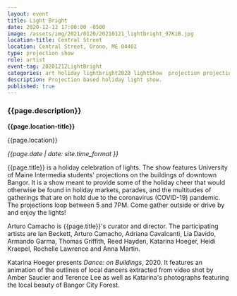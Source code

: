 ```yaml
---
layout: event
title: Light Bright
date: 2020-12-12 17:00:00 -0500
image: /assets/img/2021/0120/20210121_lightbright_97KiB.jpg
location-title: Central Street
location: Central Street, Orono, ME 04401
type: projection show
role: artist
event-tag: 20201212LightBright
categories: art holiday lightbright2020 lightShow  projection projectionMapping swing 
description: Projection based holiday light show.
published: true
---
```

### {{page.description}}

**{{page.location-title}}**

{{page.location}}

*{{page.date | date: site.time_format }}*

{{page.title}} is a holiday celebration of lights.
The show features University of Maine Intermedia students' projections on the buildings of downtown Bangor.
It is a show meant to provide some of the holiday cheer that would otherwise be found in holiday markets, parades, and the multitudes of gatherings that are on hold due to the coronavirus (COVID-19) pandemic.
The projections loop between 5 and 7PM.
Come gather outside or drive by and enjoy the lights!

Arturo Camacho is {{page.title}}'s curator and director.
The participating artists are Ian Beckett, Arturo Camacho, Adriana Cavalcanti, Lia Davido, Armando Garma, Thomas Griffith, Reed Hayden, Katarina Hoeger, Heidi Kraepel, Rochelle Lawrence and Anna Martin.

Katarina Hoeger presents *Dance: on Buildings*, 2020.
It features an animation of the outlines of local dancers extracted from video shot by Amber Saucier and Terence Lee as well as Katarina's photographs featuring the local beauty of Bangor City Forest.
